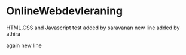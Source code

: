 # OnlineWebdevleraning
HTML,CSS and Javascript
test
added by saravanan
new line added by athira



again new line
